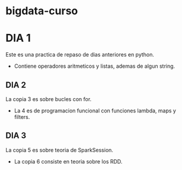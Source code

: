 # bigdata-curso
# DIA 1
Este es una practica de repaso de dias anteriores en python.
- Contiene operadores aritmeticos y listas, ademas de algun string.
## DIA 2
La copia 3 es sobre bucles con for.
- La 4 es de programacion funcional con funciones lambda, maps y filters.
## DIA 3
La copia 5 es sobre teoria de SparkSession.
- La copia 6 consiste en teoria sobre los RDD.
